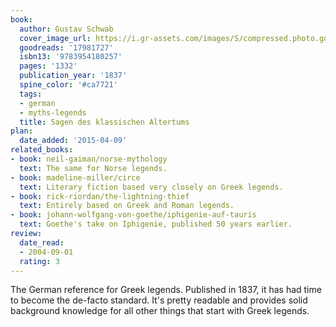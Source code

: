 ```yaml
---
book:
  author: Gustav Schwab
  cover_image_url: https://i.gr-assets.com/images/S/compressed.photo.goodreads.com/books/1369652042l/17981727._SX98_.jpg
  goodreads: '17981727'
  isbn13: '9783954180257'
  pages: '1332'
  publication_year: '1837'
  spine_color: '#ca7721'
  tags:
  - german
  - myths-legends
  title: Sagen des klassischen Altertums
plan:
  date_added: '2015-04-09'
related_books:
- book: neil-gaiman/norse-mythology
  text: The same for Norse legends.
- book: madeline-miller/circe
  text: Literary fiction based very closely on Greek legends.
- book: rick-riordan/the-lightning-thief
  text: Entirely based on Greek and Roman legends.
- book: johann-wolfgang-von-goethe/iphigenie-auf-tauris
  text: Goethe's take on Iphigenie, published 50 years earlier.
review:
  date_read:
  - 2004-09-01
  rating: 3
---
```


The German reference for Greek legends. Published in 1837, it has had time to become the de-facto standard. It's pretty
readable and provides solid background knowledge for all other things that start with Greek legends.
